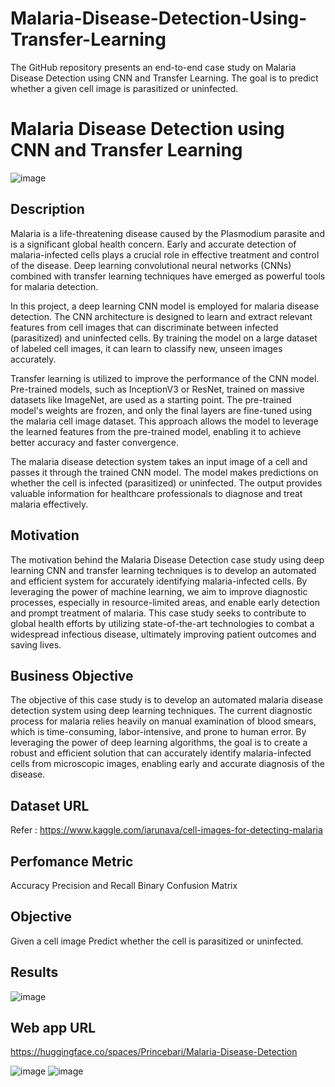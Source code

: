 # Malaria-Disease-Detection-Using-Transfer-Learning
The GitHub repository presents an end-to-end case study on Malaria Disease Detection using CNN and Transfer Learning. The goal is to predict whether a given cell image is parasitized or uninfected.

<h1>Malaria Disease Detection using CNN and Transfer Learning</h1>


![image](https://github.com/princebari/Malaria-Disease-Detection-Using-Transfer-Learning/assets/115543070/117e7863-2f5a-4421-9366-8d3b059a1ed7)


<h2> Description </h2>
Malaria is a life-threatening disease caused by the Plasmodium parasite and is a significant global health concern. Early and accurate detection of malaria-infected cells plays a crucial role in effective treatment and control of the disease. Deep learning convolutional neural networks (CNNs) combined with transfer learning techniques have emerged as powerful tools for malaria detection.

In this project, a deep learning CNN model is employed for malaria disease detection. The CNN architecture is designed to learn and extract relevant features from cell images that can discriminate between infected (parasitized) and uninfected cells. By training the model on a large dataset of labeled cell images, it can learn to classify new, unseen images accurately.

Transfer learning is utilized to improve the performance of the CNN model. Pre-trained models, such as InceptionV3 or ResNet, trained on massive datasets like ImageNet, are used as a starting point. The pre-trained model's weights are frozen, and only the final layers are fine-tuned using the malaria cell image dataset. This approach allows the model to leverage the learned features from the pre-trained model, enabling it to achieve better accuracy and faster convergence.

The malaria disease detection system takes an input image of a cell and passes it through the trained CNN model. The model makes predictions on whether the cell is infected (parasitized) or uninfected. The output provides valuable information for healthcare professionals to diagnose and treat malaria effectively.

<h2>Motivation</h2>
The motivation behind the Malaria Disease Detection case study using deep learning CNN and transfer learning techniques is to develop an automated and efficient system for accurately identifying malaria-infected cells. By leveraging the power of machine learning, we aim to improve diagnostic processes, especially in resource-limited areas, and enable early detection and prompt treatment of malaria. This case study seeks to contribute to global health efforts by utilizing state-of-the-art technologies to combat a widespread infectious disease, ultimately improving patient outcomes and saving lives.

<h2>Business Objective</h2>
The objective of this case study is to develop an automated malaria disease detection system using deep learning techniques. The current diagnostic process for malaria relies heavily on manual examination of blood smears, which is time-consuming, labor-intensive, and prone to human error. By leveraging the power of deep learning algorithms, the goal is to create a robust and efficient solution that can accurately identify malaria-infected cells from microscopic images, enabling early and accurate diagnosis of the disease.


  <h2>Dataset URL</h2>

Refer :  https://www.kaggle.com/iarunava/cell-images-for-detecting-malaria


<h2>Perfomance Metric </h2>

Accuracy
Precision and Recall
Binary Confusion Matrix

<h2>Objective</h2>
 Given a cell image Predict whether the cell is parasitized or uninfected.
 
 <h2>Results</h2>

![image](https://github.com/princebari/Malaria-Disease-Detection-Using-Transfer-Learning/assets/115543070/0b03f537-cbcd-43b6-b3fc-c8ea091f2464)




<h2>Web app URL</h2>

https://huggingface.co/spaces/Princebari/Malaria-Disease-Detection

![image](https://github.com/princebari/Malaria-Disease-Detection-Using-Transfer-Learning/assets/115543070/16e9d393-a247-4281-85a3-2172f10bb451)
![image](https://github.com/princebari/Malaria-Disease-Detection-Using-Transfer-Learning/assets/115543070/a00f080b-83dd-45bc-997d-7fde38ef3efd)

